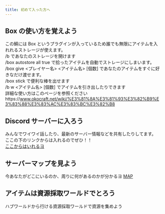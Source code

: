 ```yaml
---
title: 初めて入った方へ
---
```


## Box の使い方を覚えよう

この鯖には Box というプラグインが入っているため誰でも無限にアイテムを入れれるストレージが使えます。  
/b であなたのストレージを開けます  
/box autostore all true で拾ったアイテムを自動でストレージにしまいます。  
/box give <プレイヤー名> <アイテム名> [個数] であなたのアイテムをすぐに好きなだけ渡せます。  
/box stick で便利な棒を出せます  
/b w <アイテム名> [個数] でアイテムを引き出したりできます  
詳細な使い方はこのページを参照くださいhttps://www.okocraft.net/wiki/%E3%81%8A%E3%81%93%E3%82%B9%E3%83%88%E3%83%AC%E3%83%BC%E3%82%B8

## Discord サーバーに入ろう

みんなでワイワイ話したり、最新のサーバー情報などを共有したりしてます。  
ここの下のリンクからは入れるのでぜひ！！  
<a href="https://discord.gg/DR4pGAtRkR">ここからはいれるヨ</a>

## サーバーマップを見よう

今あなたがどこにいるのか、周りに何があるのかが分かるヨ
[MAP](https://map.inarimc.ml)

## アイテムは資源採取ワールドでとろう

ハブワールドから行ける資源採取ワールドで資源を集めよう
